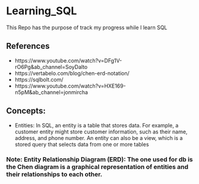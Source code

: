 # Learning_SQL
This Repo has the purpose of track my progress while I learn SQL
<h2>References</h2>
<ul>
  <li>
    https://www.youtube.com/watch?v=DFg1V-rO6Pg&ab_channel=SoyDalto
  </li>
  <li>
    https://vertabelo.com/blog/chen-erd-notation/
  </li>
  <li>
    https://sqlbolt.com/
  </li>
  <li>
    https://www.youtube.com/watch?v=HXE169-n5pM&ab_channel=jonmircha
  </li>
</ul>
<h2>Concepts:</h2>
<ul>
  <li>
    <p>Entities: In SQL, an entity is a table that stores data. For example, a customer entity might store customer information, such as their name, address, and            phone number. An entity can also be a view, which is a stored query that selects data from one or more tables
    </p>
  </li>
</ul>
<h3>
  <p>
    Note: Entity Relationship Diagram (ERD): The one used for db is the Chen diagram is a graphical representation of entities and their relationships to each other.
  </p>
</h3>
